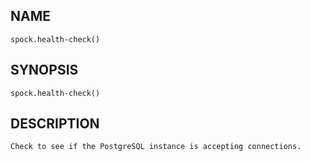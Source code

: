 ## NAME

`spock.health-check()`

## SYNOPSIS

`spock.health-check()`
 
## DESCRIPTION
    Check to see if the PostgreSQL instance is accepting connections.
